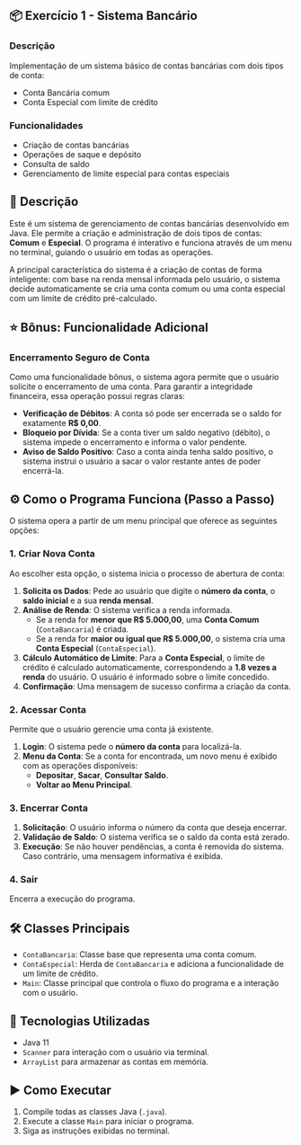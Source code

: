 ## 📦 Exercício 1 - Sistema Bancário

### Descrição
Implementação de um sistema básico de contas bancárias com dois tipos de conta:
- Conta Bancária comum
- Conta Especial com limite de crédito

### Funcionalidades
- Criação de contas bancárias
- Operações de saque e depósito
- Consulta de saldo
- Gerenciamento de limite especial para contas especiais

## 📝 Descrição
Este é um sistema de gerenciamento de contas bancárias desenvolvido em Java. Ele permite a criação e administração de dois tipos de contas: **Comum** e **Especial**. O programa é interativo e funciona através de um menu no terminal, guiando o usuário em todas as operações.

A principal característica do sistema é a criação de contas de forma inteligente: com base na renda mensal informada pelo usuário, o sistema decide automaticamente se cria uma conta comum ou uma conta especial com um limite de crédito pré-calculado.

## ⭐ Bônus: Funcionalidade Adicional

### Encerramento Seguro de Conta
Como uma funcionalidade bônus, o sistema agora permite que o usuário solicite o encerramento de uma conta. Para garantir a integridade financeira, essa operação possui regras claras:
-   **Verificação de Débitos**: A conta só pode ser encerrada se o saldo for exatamente **R$ 0,00**.
-   **Bloqueio por Dívida**: Se a conta tiver um saldo negativo (débito), o sistema impede o encerramento e informa o valor pendente.
-   **Aviso de Saldo Positivo**: Caso a conta ainda tenha saldo positivo, o sistema instrui o usuário a sacar o valor restante antes de poder encerrá-la.

## ⚙️ Como o Programa Funciona (Passo a Passo)

O sistema opera a partir de um menu principal que oferece as seguintes opções:

### 1. Criar Nova Conta
Ao escolher esta opção, o sistema inicia o processo de abertura de conta:
1.  **Solicita os Dados**: Pede ao usuário que digite o **número da conta**, o **saldo inicial** e a sua **renda mensal**.
2.  **Análise de Renda**: O sistema verifica a renda informada.
    -   Se a renda for **menor que R$ 5.000,00**, uma **Conta Comum** (`ContaBancaria`) é criada.
    -   Se a renda for **maior ou igual que R$ 5.000,00**, o sistema cria uma **Conta Especial** (`ContaEspecial`).
3.  **Cálculo Automático de Limite**: Para a **Conta Especial**, o limite de crédito é calculado automaticamente, correspondendo a **1.8 vezes a renda** do usuário. O usuário é informado sobre o limite concedido.
4.  **Confirmação**: Uma mensagem de sucesso confirma a criação da conta.

### 2. Acessar Conta
Permite que o usuário gerencie uma conta já existente.
1.  **Login**: O sistema pede o **número da conta** para localizá-la.
2.  **Menu da Conta**: Se a conta for encontrada, um novo menu é exibido com as operações disponíveis:
    -   **Depositar**, **Sacar**, **Consultar Saldo**.
    -   **Voltar ao Menu Principal**.

### 3. Encerrar Conta
1.  **Solicitação**: O usuário informa o número da conta que deseja encerrar.
2.  **Validação de Saldo**: O sistema verifica se o saldo da conta está zerado.
3.  **Execução**: Se não houver pendências, a conta é removida do sistema. Caso contrário, uma mensagem informativa é exibida.

### 4. Sair
Encerra a execução do programa.

## 🛠️ Classes Principais
-   `ContaBancaria`: Classe base que representa uma conta comum.
-   `ContaEspecial`: Herda de `ContaBancaria` e adiciona a funcionalidade de um limite de crédito.
-   `Main`: Classe principal que controla o fluxo do programa e a interação com o usuário.

## 🔧 Tecnologias Utilizadas
-   Java 11
-   `Scanner` para interação com o usuário via terminal.
-   `ArrayList` para armazenar as contas em memória.

## ▶️ Como Executar
1.  Compile todas as classes Java (`.java`).
2.  Execute a classe `Main` para iniciar o programa.
3.  Siga as instruções exibidas no terminal.